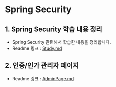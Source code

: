 # Spring Security

## 1. Spring Security 학습 내용 정리

- Spring Security 관련해서 학습한 내용을 정리합니다.
- Readme 링크 : [Study.md](Study.md)

## 2. 인증/인가 관리자 페이지

- Readme 링크 : [AdminPage.md](AdminPage.md)